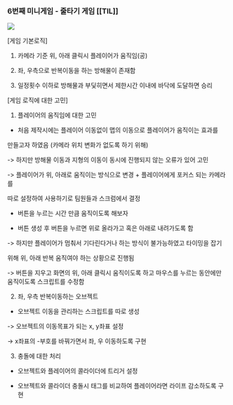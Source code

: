 
### 6번째 미니게임 - 줄타기 게임 [[TIL]]

[![](https://blogger.googleusercontent.com/img/b/R29vZ2xl/AVvXsEjWiV5_CNvcBF55OX3jySLBCa-IhLpom2IsH6pM0coVUp7yC4eFEWwvLXWY9KfziC48Zxg095N3nVaNunwZQX_noDCd9WxZWULBGilg3o96v8jDkPQhE3uGvOtTxYL2GspKcMnFlVKw4OEkmFlBxulHQiie6ngTLrEOLeDcw0093B-BBqhyphenhyphenRUsfOom46zAY/s320/%EC%8A%A4%ED%81%AC%EB%A6%B0%EC%83%B7%202024-01-23%20195916.png)](https://www.blogger.com/blog/post/edit/3583706664799492072/7405198170560845291#)

  

  

  

[게임 기본로직]

1. 카메라 기준 위, 아래 클릭시 플레이어가 움직임(공)

2. 좌, 우측으로 반복이동을 하는 방해물이 존재함

3. 일정횟수 이하로 방해물과 부딫히면서 제한시간 이내에 바닥에 도달하면 승리

  

[게임 로직에 대한 고민]

1. 플레이어의 움직임에 대한 고민

- 처음 제작시에는 플레이어 이동없이 맵의 이동으로 플레이어가 움직이는 효과를

만들고자 하였음 (카메라 위치 변화가 없도록 하기 위해)

-> 하지만 방해물 이동과 지형의 이동이 동시에 진행되지 않는 오류가 있어 고민

-> 플레이어가 위, 아래로 움직이는 방식으로 변경 + 플레이어에게 포커스 되는 카메라를

따로 설정하여 사용하기로 팀원들과 스크럼에서 결정

  

- 버튼을 누르는 시간 만큼 움직이도록 해보자

- 버튼 생성 후 버튼을 누르면 위로 올라가고 혹은 아래로 내려가도록 함

-> 하지만 플레이어가 멈춰서 기다린다거나 하는 방식이 불가능하였고 타이밍을 잡기 

위해 위, 아래 반복 움직여야 하는 상황으로 진행됨

-> 버튼을 지우고 화면의 위, 아래 클릭시 움직이도록 하고 마우스를 누르는 동안에만 움직이도록 스크립트를 수정함

  

2. 좌, 우측 반복이동하는 오브젝트

- 오브젝트 이동을 관리하는 스크립트를 따로 생성

-> 오브젝트의 이동목표가 되는 x, y좌표 설정

-> x좌표의 -부호를 바꿔가면서 좌, 우 이동하도록 구현

  

3. 충돌에 대한 처리

- 오브젝트와 플레이어의 콜라이더에 트리거 설정

- 오브젝트와 콜라이더 충돌시 태그를 비교하여 플레이어라면 라이프 감소하도록 구현